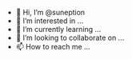 - 👋 Hi, I’m @suneption
- 👀 I’m interested in ...
- 🌱 I’m currently learning ...
- 💞️ I’m looking to collaborate on ...
- 📫 How to reach me ...

<!---
suneption/suneption is a ✨ special ✨ repository because its `README.md` (this file) appears on your GitHub profile.
You can click the Preview link to take a look at your changes.
--->
